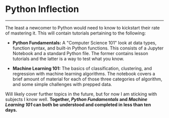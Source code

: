 # Python Inflection
---
The least a newcomer to Python would need to know to kickstart their rate of mastering it. This will contain tutorials pertaining to the following:

* **Python Fundamentals:** A "Computer Science 101" look at data types, function syntax, and built-in Python functions. This consists of a Jupyter Notebook and a standard Python file. The former contains lesson tutorials and the latter is a way to test what you know.

* **Machine Learning 101:** The basics of classification, clustering, and regression with machine learning algorithms. The notebook covers a brief amount of material for each of those three categories of algorithm, and some simple challenges with prepped data.

Will likely cover further topics in the future, but for now I am sticking with subjects I know well. **Together, *Python Fundamentals* and *Machine Learning 101* can both be understood and completed in less than ten days.**
